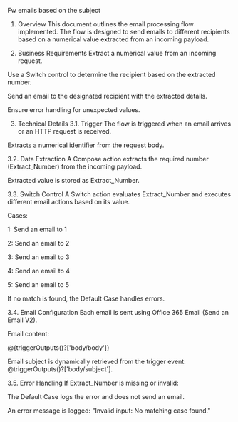 Fw emails based on the subject
1. Overview
This document outlines the email processing flow implemented. The flow is designed to send emails to different recipients based on a numerical value extracted from an incoming payload.

2. Business Requirements
Extract a numerical value from an incoming request.

Use a Switch control to determine the recipient based on the extracted number.

Send an email to the designated recipient with the extracted details.

Ensure error handling for unexpected values.

3. Technical Details
3.1. Trigger
The flow is triggered when an email arrives or an HTTP request is received.

Extracts a numerical identifier from the request body.

3.2. Data Extraction
A Compose action extracts the required number (Extract_Number) from the incoming payload.

Extracted value is stored as Extract_Number.

3.3. Switch Control
A Switch action evaluates Extract_Number and executes different email actions based on its value.

Cases:

1: Send an email to 1

2: Send an email to 2

3: Send an email to 3

4: Send an email to 4

5: Send an email to 5

If no match is found, the Default Case handles errors.

3.4. Email Configuration
Each email is sent using Office 365 Email (Send an Email V2).

Email content:

@{triggerOutputs()?['body/body']}

Email subject is dynamically retrieved from the trigger event: @triggerOutputs()?['body/subject'].

3.5. Error Handling
If Extract_Number is missing or invalid:

The Default Case logs the error and does not send an email.

An error message is logged: "Invalid input: No matching case found."


